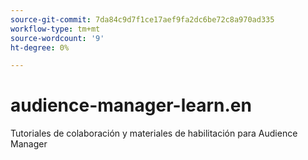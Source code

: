 ```yaml
---
source-git-commit: 7da84c9d7f1ce17aef9fa2dc6be72c8a970ad335
workflow-type: tm+mt
source-wordcount: '9'
ht-degree: 0%

---
```

# audience-manager-learn.en

Tutoriales de colaboración y materiales de habilitación para Audience Manager
